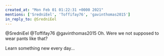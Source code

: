 ```yaml
---
created_at: "Mon Feb 01 01:22:31 +0000 2021"
mentions: ['SredniEel', 'Toffifay76', 'gavinthomas2015']
in_reply_to: @SredniEel
---
```


@SredniEel @Toffifay76 @gavinthomas2015 Oh. Were we not supposed to wear pants like that?

Learn something new every day...